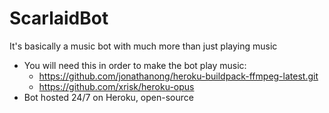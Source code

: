 # ScarlaidBot
It's basically a music bot with much more than just playing music
- You will need this in order to make the bot play music: 
   - https://github.com/jonathanong/heroku-buildpack-ffmpeg-latest.git
   - https://github.com/xrisk/heroku-opus
- Bot hosted 24/7 on Heroku, open-source
